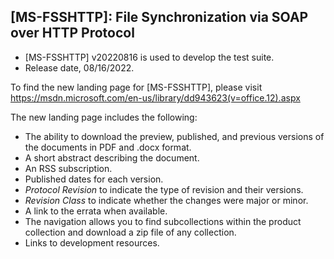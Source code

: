 ## [MS-FSSHTTP]: File Synchronization via SOAP over HTTP Protocol
- [MS-FSSHTTP] v20220816 is used to develop the test suite.
- Release date, 08/16/2022.

To find the new landing page for [MS-FSSHTTP], please visit https://msdn.microsoft.com/en-us/library/dd943623(v=office.12).aspx

The new landing page includes the following:
- The ability to download the preview, published, and previous versions of the documents in PDF and .docx format.
- A short abstract describing the document.
- An RSS subscription.
- Published dates for each version.
- *Protocol Revision* to indicate the type of revision and their versions.
- *Revision Class* to indicate whether the changes were major or minor.
- A link to the errata when available.
- The navigation allows you to find subcollections within the product collection and download a zip file of any collection.
- Links to development resources.
